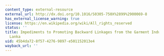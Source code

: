 ```yaml
---
content_type: external-resource
external_url: http://dx.doi.org/10.1016/S0305-750X%2899%2900069-8
has_external_license_warning: true
license: https://en.wikipedia.org/wiki/All_rights_reserved
status: ''
title: Impediments to Promoting Backward Linkages from the Garment Industry in Sri
  Lanka
uid: 45b4da72-8f57-4276-9897-e501152013e4
wayback_url: ''
---
```

